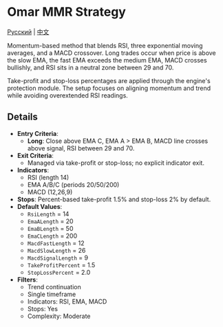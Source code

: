 # Omar MMR Strategy
[Русский](README_ru.md) | [中文](README_cn.md)

Momentum-based method that blends RSI, three exponential moving averages, and a MACD crossover. Long trades occur when price is above the slow EMA, the fast EMA exceeds the medium EMA, MACD crosses bullishly, and RSI sits in a neutral zone between 29 and 70.

Take-profit and stop-loss percentages are applied through the engine's protection module. The setup focuses on aligning momentum and trend while avoiding overextended RSI readings.

## Details

- **Entry Criteria**:
  - **Long**: Close above EMA C, EMA A > EMA B, MACD line crosses above signal, RSI between 29 and 70.
- **Exit Criteria**:
  - Managed via take-profit or stop-loss; no explicit indicator exit.
- **Indicators**:
  - RSI (length 14)
  - EMA A/B/C (periods 20/50/200)
  - MACD (12,26,9)
- **Stops**: Percent-based take-profit 1.5% and stop-loss 2% by default.
- **Default Values**:
  - `RsiLength` = 14
  - `EmaALength` = 20
  - `EmaBLength` = 50
  - `EmaCLength` = 200
  - `MacdFastLength` = 12
  - `MacdSlowLength` = 26
  - `MacdSignalLength` = 9
  - `TakeProfitPercent` = 1.5
  - `StopLossPercent` = 2.0
- **Filters**:
  - Trend continuation
  - Single timeframe
  - Indicators: RSI, EMA, MACD
  - Stops: Yes
  - Complexity: Moderate
